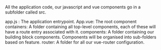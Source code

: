 All the application code, our javascript and vue components go in a subfolder called src.

app.js : The application entrypoint.
App.vue: The root component
containers: A folder containing all top-level components, each of these will have a route entry associated with it.
components: A folder containing our building block components. Components will be organised into sub-folders based on feature.
router: A folder for all our vue-router configuration.
